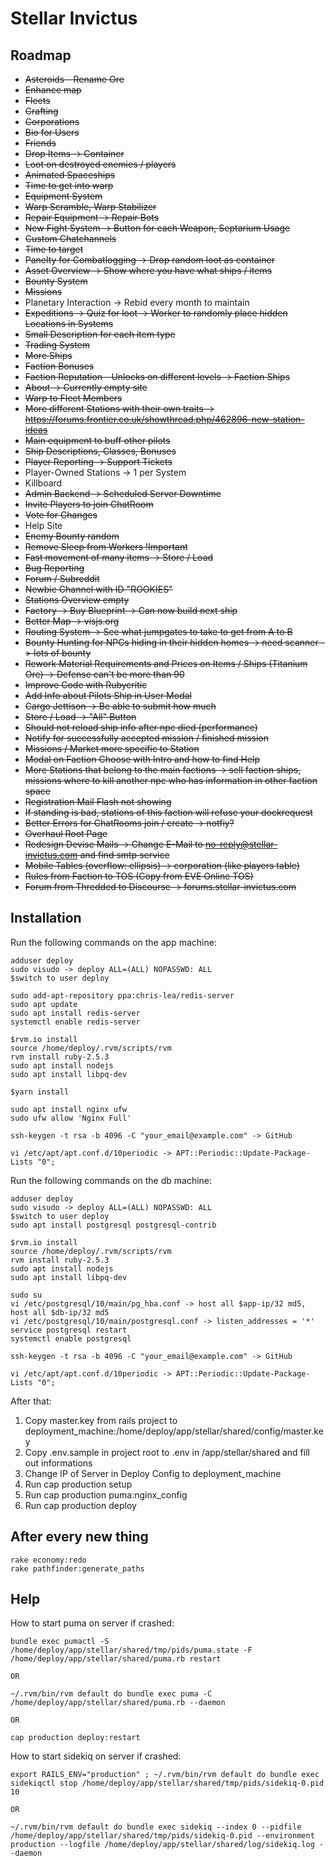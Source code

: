# Stellar Invictus

## Roadmap

- ~~Asteroids - Rename Ore~~
- ~~Enhance map~~
- ~~Fleets~~
- ~~Crafting~~
- ~~Corporations~~
- ~~Bio for Users~~
- ~~Friends~~
- ~~Drop Items -> Container~~
- ~~Loot on destroyed enemies / players~~
- ~~Animated Spaceships~~
- ~~Time to get into warp~~
- ~~Equipment System~~
- ~~Warp Scramble, Warp Stabilizer~~
- ~~Repair Equipment -> Repair Bots~~
- ~~New Fight System -> Button for each Weapon, Septarium Usage~~
- ~~Custom Chatchannels~~
- ~~Time to target~~
- ~~Panelty for Combatlogging -> Drop random loot as container~~
- ~~Asset Overview -> Show where you have what ships / items~~
- ~~Bounty System~~
- ~~Missions~~
- Planetary Interaction -> Rebid every month to maintain
- ~~Expeditions -> Quiz for loot -> Worker to randomly place hidden Locations in Systems~~
- ~~Small Description for each item type~~
- ~~Trading System~~
- ~~More Ships~~
- ~~Faction Bonuses~~
- ~~Faction Reputation - Unlocks on different levels -> Faction Ships~~
- ~~About -> Currently empty site~~
- ~~Warp to Fleet Members~~
- ~~More different Stations with their own traits -> https://forums.frontier.co.uk/showthread.php/462896-new-station-ideas~~
- ~~Main equipment to buff other pilots~~
- ~~Ship Descriptions, Classes, Bonuses~~
- ~~Player Reporting -> Support Tickets~~
- Player-Owned Stations -> 1 per System
- Killboard
- ~~Admin Backend -> Scheduled Server Downtime~~
- ~~Invite Players to join ChatRoom~~
- ~~Vote for Changes~~
- Help Site
- ~~Enemy Bounty random~~
- ~~Remove Sleep from Workers !Important~~
- ~~Fast movement of many items -> Store / Load~~
- ~~Bug Reporting~~
- ~~Forum / Subreddit~~
- ~~Newbie Channel with ID "ROOKIES"~~
- ~~Stations Overview empty~~
- ~~Factory -> Buy Blueprint -> Can now build next ship~~
- ~~Better Map -> visjs.org~~
- ~~Routing System -> See what jumpgates to take to get from A to B~~
- ~~Bounty Hunting for NPCs hiding in their hidden homes -> need scanner -> lots of bounty~~
- ~~Rework Material Requirements and Prices on Items / Ships (Titanium Ore) -> Defense can't be more than 90~~
- ~~Improve Code with Rubycritic~~
- ~~Add Info about Pilots Ship in User Modal~~
- ~~Cargo Jettison -> Be able to submit how much~~
- ~~Store / Load -> "All" Button~~
- ~~Should not reload ship info after npc died (performance)~~
- ~~Notify for successfully accepted mission / finished mission~~
- ~~Missions / Market more specific to Station~~
- ~~Modal on Faction Choose with Intro and how to find Help~~
- ~~More Stations that belong to the main factions -> sell faction ships, missions where to kill another npc who has information in other faction space~~
- ~~Registration Mail Flash not showing~~
- ~~If standing is bad, stations of this faction will refuse your dockrequest~~
- ~~Better Errors for ChatRooms join / create -> notfiy?~~
- ~~Overhaul Root Page~~
- ~~Redesign Devise Mails -> Change E-Mail to no-reply@stellar-invictus.com and find smtp service~~
- ~~Mobile Tables (overflow: ellipsis) -> corporation (like players table)~~
- ~~Rules from Faction to TOS (Copy from EVE Online TOS)~~
- ~~Forum from Thredded to Discourse -> forums.stellar-invictus.com~~
 
## Installation

Run the following commands on the app machine:
```
adduser deploy
sudo visudo -> deploy ALL=(ALL) NOPASSWD: ALL
$switch to user deploy

sudo add-apt-repository ppa:chris-lea/redis-server
sudo apt update
sudo apt install redis-server
systemctl enable redis-server

$rvm.io install
source /home/deploy/.rvm/scripts/rvm
rvm install ruby-2.5.3
sudo apt install nodejs
sudo apt install libpq-dev

$yarn install

sudo apt install nginx ufw
sudo ufw allow 'Nginx Full'

ssh-keygen -t rsa -b 4096 -C "your_email@example.com" -> GitHub

vi /etc/apt/apt.conf.d/10periodic -> APT::Periodic::Update-Package-Lists "0";
```

Run the following commands on the db machine:
```
adduser deploy
sudo visudo -> deploy ALL=(ALL) NOPASSWD: ALL
$switch to user deploy
sudo apt install postgresql postgresql-contrib

$rvm.io install
source /home/deploy/.rvm/scripts/rvm
rvm install ruby-2.5.3
sudo apt install nodejs
sudo apt install libpq-dev

sudo su
vi /etc/postgresql/10/main/pg_hba.conf -> host all $app-ip/32 md5, host all $db-ip/32 md5
vi /etc/postgresql/10/main/postgresql.conf -> listen_addresses = '*'
service postgresql restart
systemctl enable postgresql

ssh-keygen -t rsa -b 4096 -C "your_email@example.com" -> GitHub

vi /etc/apt/apt.conf.d/10periodic -> APT::Periodic::Update-Package-Lists "0";
```


After that:
1. Copy master.key from rails project to deployment_machine:/home/deploy/app/stellar/shared/config/master.key
2. Copy .env.sample in project root to .env in /app/stellar/shared and fill out informations
2. Change IP of Server in Deploy Config to deployment_machine
3. Run cap production setup
4. Run cap production puma:nginx_config
5. Run cap production deploy

## After every new thing
```
rake economy:redo
rake pathfinder:generate_paths
```

## Help

How to start puma on server if crashed:
```
bundle exec pumactl -S /home/deploy/app/stellar/shared/tmp/pids/puma.state -F /home/deploy/app/stellar/shared/puma.rb restart

OR

~/.rvm/bin/rvm default do bundle exec puma -C /home/deploy/app/stellar/shared/puma.rb --daemon

OR

cap production deploy:restart
```

How to start sidekiq on server if crashed:
```
export RAILS_ENV="production" ; ~/.rvm/bin/rvm default do bundle exec sidekiqctl stop /home/deploy/app/stellar/shared/tmp/pids/sidekiq-0.pid 10

OR

~/.rvm/bin/rvm default do bundle exec sidekiq --index 0 --pidfile /home/deploy/app/stellar/shared/tmp/pids/sidekiq-0.pid --environment production --logfile /home/deploy/app/stellar/shared/log/sidekiq.log --daemon
```

